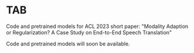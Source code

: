 # TAB
Code and pretrained models for ACL 2023 short paper: "Modality Adaption or Regularization? A Case Study on End-to-End Speech Translation"

Code and pretrained models will soon be available.
